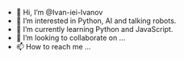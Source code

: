 - 👋 Hi, I’m @Ivan-iei-Ivanov
- 👀 I’m interested in Python, AI and talking robots.
- 🌱 I’m currently learning Python and JavaScript.
- 💞️ I’m looking to collaborate on ...
- 📫 How to reach me ...

<!---
Ivan-iei-Ivanov/Ivan-iei-Ivanov is a ✨ special ✨ repository because its `README.md` (this file) appears on your GitHub profile.
You can click the Preview link to take a look at your changes.
--->
